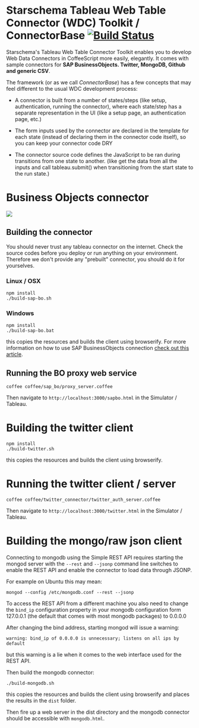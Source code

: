 # Starschema Tableau Web Table Connector (WDC) Toolkit / ConnectorBase [![Build Status](https://travis-ci.org/starschema/tableau-web-table-connector.svg)](https://travis-ci.org/starschema/tableau-web-table-connector)

Starschema's Tableau Web Table Connector Toolkit enables you to develop Web Data Connectors in CoffeeScript more easily, elegantly. It comes with sample connectors for **SAP BusinessObjects. Twitter, MongoDB, Github and generic CSV**. 

The framework (or as we call _ConnectorBase_) has a few concepts that may feel different to the usual WDC development process:

 - A connector is built from a number of states/steps (like setup, authentication, running the connector), where each state/step has a separate representation in the UI (like a setup page, an authentication page, etc.)

 - The form inputs used by the connector are declared in the template for each state (instead of declaring them in the connector code itself), so you can keep your connector code DRY

 - The connector source code defines the JavaScript to be ran during transitions from one state to another. (like get the data from all the inputs and call tableau.submit() when transitioning from the start state to the run state.)

# Business Objects connector


![](http://www.virtdb.com/images/bo-wdc-tableau.gif)

## Building the connector

You should never trust any tableau connector on the internet. Check the source codes before you deploy or run anything on your environment. Therefore we don't provide any "prebuilt" connector, you should do it for yourselves. 

### Linux / OSX
```
npm install
./build-sap-bo.sh
```

### Windows
```
npm install
./build-sap-bo.bat
```

this copies the resources and builds the client using browserify. For more information on how to use SAP BusinessObjects connection [check out this article](http://databoss.starschema.net/accessing-sap-businessobjects-from-tableau-using-web-data-connector/). 

## Running the BO proxy web service

```
coffee coffee/sap_bo/proxy_server.coffee
```

Then navigate to ```http://localhost:3000/sapbo.html``` in the
Simulator / Tableau. 

# Building the twitter client

```
npm install
./build-twitter.sh
```

this copies the resources and builds the client using browserify.

# Running the twitter client / server

```
coffee coffee/twitter_connector/twitter_auth_server.coffee
```

Then navigate to ```http://localhost:3000/twitter.html``` in the
Simulator / Tableau.

# Building the mongo/raw json client

Connecting to mongodb using the Simple REST API requires starting the
mongod server with the ```--rest``` and ```--jsonp``` command line
switches to enable the REST API and enable the connector to load data
through JSONP.

For example on Ubuntu this may mean:

```
mongod --config /etc/mongodb.conf --rest --jsonp
```

To access the REST API from a different machine you also need to change
the ```bind_ip``` configuration property in your mongodb configuration
form 127.0.0.1 (the default that comes with most mongodb packages) to
0.0.0.0

After changing the bind address, starting mongod will issue a warning:

```
warning: bind_ip of 0.0.0.0 is unnecessary; listens on all ips by default
```

but this warning is a lie when it comes to the web interface used for
the REST API.


Then build the mongodb connector:

```
./build-mongodb.sh
```

this copies the resources and builds the client using browserify and
places the results in the ```dist``` folder.


Then fire up a web server in the dist directory and the mongodb
connector should be accessible with ```mongodb.html```.


